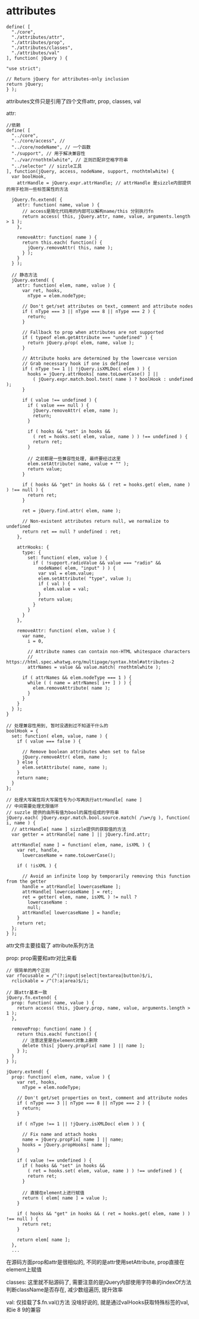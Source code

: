 # attributes

    define( [
      "./core",
      "./attributes/attr",
      "./attributes/prop",
      "./attributes/classes",
      "./attributes/val"
    ], function( jQuery ) {

    "use strict";

    // Return jQuery for attributes-only inclusion
    return jQuery;
    } );

attributes文件只是引用了四个文件attr, prop, classes, val

attr: 

    //依赖
    define( [
      "../core",
      "../core/access", //
      "../core/nodeName", // 一个函数
      "./support", // 用于解决兼容性 
      "../var/rnothtmlwhite", // 正则匹配非空格字符串
      "../selector" // sizzle工具
    ], function(jQuery, access, nodeName, support, rnothtmlwhite) {
      var boolHook,
        attrHandle = jQuery.expr.attrHandle; // attrHandle 是sizzle内部提供的用于检测一些标签属性的方法

      jQuery.fn.extend( {
        attr: function( name, value ) {
          // access是简化代码用的内部可以解构name/this 分别执行fn
          return access( this, jQuery.attr, name, value, arguments.length > 1 );
        },

        removeAttr: function( name ) {
          return this.each( function() {
            jQuery.removeAttr( this, name );
          } );
        }
      } );

      // 静态方法
      jQuery.extend( {
        attr: function( elem, name, value ) {
          var ret, hooks,
            nType = elem.nodeType;

          // Don't get/set attributes on text, comment and attribute nodes
          if ( nType === 3 || nType === 8 || nType === 2 ) {
            return;
          }

          // Fallback to prop when attributes are not supported
          if ( typeof elem.getAttribute === "undefined" ) {
            return jQuery.prop( elem, name, value );
          }

          // Attribute hooks are determined by the lowercase version
          // Grab necessary hook if one is defined
          if ( nType !== 1 || !jQuery.isXMLDoc( elem ) ) {
            hooks = jQuery.attrHooks[ name.toLowerCase() ] ||
              ( jQuery.expr.match.bool.test( name ) ? boolHook : undefined );
          }

          if ( value !== undefined ) {
            if ( value === null ) {
              jQuery.removeAttr( elem, name );
              return;
            }

            if ( hooks && "set" in hooks &&
              ( ret = hooks.set( elem, value, name ) ) !== undefined ) {
              return ret;
            }

            // 之前都是一些兼容性处理, 最终要经过这里
            elem.setAttribute( name, value + "" );
            return value;
          }

          if ( hooks && "get" in hooks && ( ret = hooks.get( elem, name ) ) !== null ) {
            return ret;
          }

          ret = jQuery.find.attr( elem, name );

          // Non-existent attributes return null, we normalize to undefined
          return ret == null ? undefined : ret;
        },

        attrHooks: {
          type: {
            set: function( elem, value ) {
              if ( !support.radioValue && value === "radio" &&
                nodeName( elem, "input" ) ) {
                var val = elem.value;
                elem.setAttribute( "type", value );
                if ( val ) {
                  elem.value = val;
                }
                return value;
              }
            }
          }
        },

        removeAttr: function( elem, value ) {
          var name,
            i = 0,

            // Attribute names can contain non-HTML whitespace characters
            // https://html.spec.whatwg.org/multipage/syntax.html#attributes-2
            attrNames = value && value.match( rnothtmlwhite );

          if ( attrNames && elem.nodeType === 1 ) {
            while ( ( name = attrNames[ i++ ] ) ) {
              elem.removeAttribute( name );
            }
          }
        }
      } );
    }

    // 处理兼容性用到, 暂时没遇到过不知道干什么的
    boolHook = {
      set: function( elem, value, name ) {
        if ( value === false ) {

          // Remove boolean attributes when set to false
          jQuery.removeAttr( elem, name );
        } else {
          elem.setAttribute( name, name );
        }
        return name;
      }
    };

    // 处理大写属性将大写属性专为小写再执行attrHandle[ name ]
    // 中间需要处理无限循环
    // suzzle 提供的由所有值为bool的属性组成的字符串
    jQuery.each( jQuery.expr.match.bool.source.match( /\w+/g ), function( i, name ) {
      // attrHandle[ name ] sizzle提供的获取值的方法
      var getter = attrHandle[ name ] || jQuery.find.attr;

      attrHandle[ name ] = function( elem, name, isXML ) {
        var ret, handle,
          lowercaseName = name.toLowerCase();

        if ( !isXML ) {

          // Avoid an infinite loop by temporarily removing this function from the getter
          handle = attrHandle[ lowercaseName ];
          attrHandle[ lowercaseName ] = ret;
          ret = getter( elem, name, isXML ) != null ?
            lowercaseName :
            null;
          attrHandle[ lowercaseName ] = handle;
        }
        return ret;
      };
    } );

attr文件主要挂载了 attribute系列方法

prop:
prop需要和attr对比来看

    // 很简单的两个正则
    var rfocusable = /^(?:input|select|textarea|button)$/i,
      rclickable = /^(?:a|area)$/i;

    // 跟attr基本一致
    jQuery.fn.extend( {
      prop: function( name, value ) {
        return access( this, jQuery.prop, name, value, arguments.length > 1 );
      },

      removeProp: function( name ) {
        return this.each( function() {
          // 注意这里是在element对象上删除
          delete this[ jQuery.propFix[ name ] || name ];
        } );
      }
    } );

    jQuery.extend( {
      prop: function( elem, name, value ) {
        var ret, hooks,
          nType = elem.nodeType;

        // Don't get/set properties on text, comment and attribute nodes
        if ( nType === 3 || nType === 8 || nType === 2 ) {
          return;
        }

        if ( nType !== 1 || !jQuery.isXMLDoc( elem ) ) {

          // Fix name and attach hooks
          name = jQuery.propFix[ name ] || name;
          hooks = jQuery.propHooks[ name ];
        }

        if ( value !== undefined ) {
          if ( hooks && "set" in hooks &&
            ( ret = hooks.set( elem, value, name ) ) !== undefined ) {
            return ret;
          }

          // 直接在element上进行赋值
          return ( elem[ name ] = value );
        }

        if ( hooks && "get" in hooks && ( ret = hooks.get( elem, name ) ) !== null ) {
          return ret;
        }

        return elem[ name ];
      },
      ...

在源码方面prop和attr是很相似的, 不同的是attr使用setAttribute, prop直接在element上赋值

classes: 
这里就不贴源码了, 需要注意的是jQuery内部使用字符串的indexOf方法判断className是否存在, 减少数组遍历, 提升效率

val: 
仅挂载了$.fn.val()方法
没啥好说的, 就是通过valHooks获取特殊标签的val, 和ie 8 9的兼容